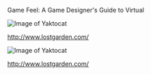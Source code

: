 
Game Feel: A Game Designer's Guide to Virtual

![Image of Yaktocat](/reason/friendshipreciprocityloop.png)

http://www.lostgarden.com/


![Image of Yaktocat](/reason/gameatoms.png)

http://www.lostgarden.com/
